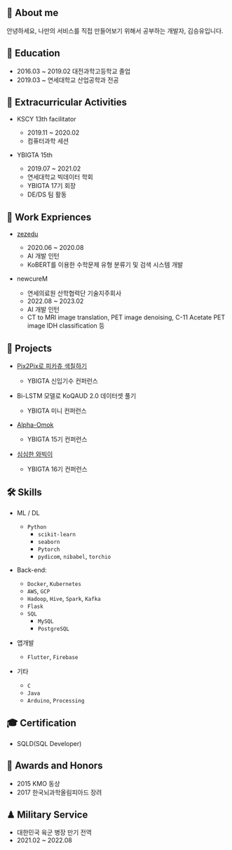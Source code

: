 ## 🌈 About me

안녕하세요, 나만의 서비스를 직접 만들어보기 위해서 공부하는 개발자, 김승유입니다.

## 🏫 Education

* 2016.03 ~ 2019.02 대전과학고등학교 졸업
* 2019.03 ~ 연세대학교 산업공학과 전공

## 📄 Extracurricular Activities

* KSCY 13th facilitator
    - 2019.11 ~ 2020.02
    - 컴퓨터과학 세션

* YBIGTA 15th
    - 2019.07 ~ 2021.02
    - 연세대학교 빅데이터 학회
    - YBIGTA 17기 회장
    - DE/DS 팀 활동

## 👔 Work Expriences

* [zezedu](https://zezedu.com/)
    - 2020.06 ~ 2020.08
    - AI 개발 인턴
    - KoBERT를 이용한 수학문제 유형 분류기 및 검색 시스템 개발

* newcureM
    - 연세의료원 산학협력단 기술지주회사
    - 2022.08 ~ 2023.02
    - AI 개발 인턴
    - CT to MRI image translation, PET image denoising, C-11 Acetate PET image IDH classification 등

## 🎯 Projects

* [Pix2Pix로 피카츄 색칠하기](https://github.com/ksyu0508/Computer-Vision/tree/master/pix2pix)
    - YBIGTA 신입기수 컨퍼런스

* Bi-LSTM 모델로 KoQAUD 2.0 데이터셋 풀기
    - YBIGTA 미니 컨퍼런스

* [Alpha-Omok](https://github.com/ksyu0508/alpha-omok)
    - YBIGTA 15기 컨퍼런스

* [심심한 와빅이](https://github.com/ksyu0508/ybigta_chatbot)
    - YBIGTA 16기 컨퍼런스

## 🛠 Skills

* ML / DL
    - `Python`
        - `scikit-learn`
        - `seaborn`
        - `Pytorch`
        - `pydicom`, `nibabel`, `torchio`

* Back-end:
    - `Docker`, `Kubernetes`
    - `AWS`, `GCP`
    - `Hadoop`, `Hive`, `Spark`, `Kafka`
    - `Flask`
    - `SQL`
        - `MySQL`
        - `PostgreSQL`

* 앱개발
    - `Flutter`, `Firebase`

* 기타
    - `C`
    - `Java`
    - `Arduino`, `Processing`

## 🎓 Certification

* SQLD(SQL Developer)

## 🏅 Awards and Honors

* 2015 KMO 동상
* 2017 한국뇌과학올림피아드 장려

## ♟ Military Service

* 대한민국 육군 병장 만기 전역
* 2021.02 ~ 2022.08